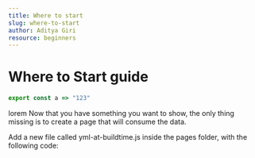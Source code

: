 ```yaml
---
title: Where to start
slug: where-to-start
author: Aditya Giri
resource: beginners
---
```


# Where to Start guide

```js
export const a => "123"
```

lorem
Now that you have something you want to show, the only thing missing is to create a page that will consume the data.

Add a new file called yml-at-buildtime.js inside the pages folder, with the following code: